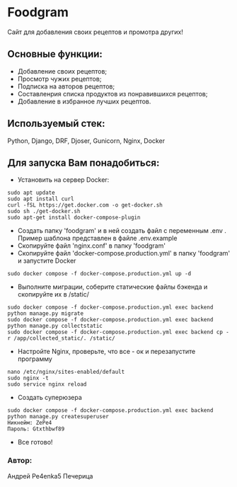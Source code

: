 # Foodgram
Сайт для добавления своих рецептов и промотра других!
## Основные функции:
- Добавление своих рецептов;
- Просмотр чужих рецептов;
- Подписка на авторов рецептов;
- Составленрия списка продуктов из понравившихся рецептов;
- Добавление в избранное лучших рецептов.

## Используемый стек:
Python, Django, DRF, Djoser, Gunicorn, Nginx, Docker

## Для запуска Вам понадобиться:
- Установить на сервер Docker:
```
sudo apt update
sudo apt install curl
curl -fSL https://get.docker.com -o get-docker.sh
sudo sh ./get-docker.sh
sudo apt-get install docker-compose-plugin
``` 
- Создать папку 'foodgram' и в ней создать файл с переменным .env . Пример шаблона представлен в файле .env.example
- Скопируйте файл 'nginx.conf' в папку 'foodgram'
- Скопируйте файл 'docker-compose.production.yml' в папку 'foodgram' и запустите Docker
```
sudo docker compose -f docker-compose.production.yml up -d
``` 
- Выполните миграции, соберите статические файлы бэкенда и скопируйте их в /static/
```
sudo docker compose -f docker-compose.production.yml exec backend python manage.py migrate
sudo docker compose -f docker-compose.production.yml exec backend python manage.py collectstatic
sudo docker compose -f docker-compose.production.yml exec backend cp -r /app/collected_static/. /static/
``` 
- Настройте Nginx, проверьте, что все - ок и перезапустите программу
```
nano /etc/nginx/sites-enabled/default
sudo nginx -t
sudo service nginx reload 
```
- Создать суперюзера
```
sudo docker compose -f docker-compose.production.yml exec backend python manage.py createsuperuser
Никнейм: ZePe4
Пароль: Gtxthbwf89
```
- Все готово!

### Автор: 
Андрей Pe4enka5 Печерица